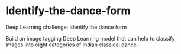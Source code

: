 # Identify-the-dance-form
Deep Learning challenge: Identify the dance form

Build an image tagging Deep Learning model that can help to classify images into eight categories of Indian classical dance.
